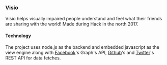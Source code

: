 ### Visio

Visio helps visually impaired people understand and feel what their friends are sharing with the world!
Made during Hack in the north 2017.

#### Technology

The project uses node.js as the backend and embedded javascript as the view engine along with [Facebook](http://www.facebook.com/)'s Graph's API, [Github](http://www.github.com/)'s  and [Twitter](http://www.twitter.com/)'s  REST API for data fetches.
